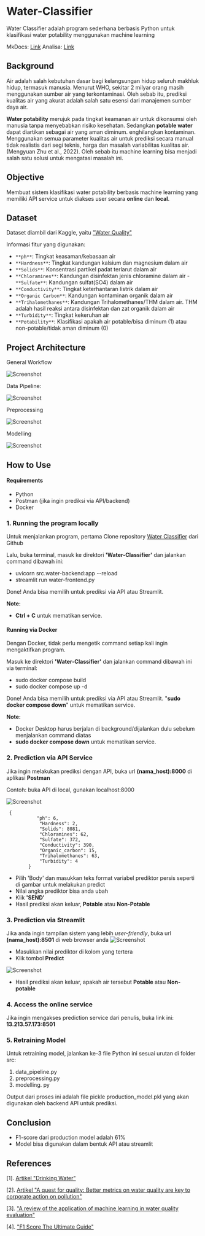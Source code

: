 # Water-Classifier

Water Classifier adalah program sederhana berbasis Python untuk klasifikasi water potability menggunakan machine learning

MkDocs: [Link]()
Analisa: [Link](https://medium.com/@ctrihardy/water-potability-classifier-machine-learning-process-deployment-project-68dba4528618)

## Background
Air adalah salah kebutuhan dasar bagi kelangsungan hidup seluruh makhluk hidup, termasuk manusia. Menurut WHO, sekitar 2 milyar orang masih menggunakan sumber air yang terkontaminasi. Oleh sebab itu, prediksi kualitas air yang akurat adalah salah satu esensi dari manajemen sumber daya air.

**Water potability** merujuk pada tingkat keamanan air untuk dikonsumsi oleh manusia tanpa menyebabkan risiko kesehatan. Sedangkan **potable water** dapat diartikan sebagai air yang aman diminum. enghilangkan kontaminan. 
Menggunakan semua parameter kualitas air untuk prediksi secara manual tidak realistis dari segi teknis, harga dan masalah variabilitas kualitas air. (Mengyuan Zhu et al., 2022). Oleh sebab itu machine learning bisa menjadi salah satu solusi untuk mengatasi masalah ini.

## Objective
Membuat sistem klasifikasi water potability berbasis machine learning yang memiliki API service untuk diakses user secara **online** dan **local**.

## Dataset
Dataset diambil dari Kaggle, yaitu ["Water Quality"](https://www.kaggle.com/datasets/adityakadiwal/water-potability)

Informasi fitur yang digunakan:

- `**ph**`: Tingkat keasaman/kebasaan air
- `**Hardness**`: Tingkat kandungan kalsium dan magnesium dalam air
- `**Solids**`: Konsentrasi partikel padat terlarut dalam air
- `**Chloramines**`: Kandungan disinfektan jenis chloramine dalam air
-`**Sulfate**`: Kandungan sulfat(SO4) dalam air
- `**Conductivity**`: Tingkat keterhantaran listrik dalam air
- `**Organic Carbon**`: Kandungan kontaminan organik dalam air
- `**Trihalomethanes**`: Kandungan Trihalomethanes/THM dalam air. THM adalah hasil reaksi antara disinfektan dan zat organik dalam air
- `**Turbidity**`: Tingkat kekeruhan air
- `**Potability**`: Klasifikasi apakah air potable/bisa diminum (1) atau non-potable/tidak aman diminum (0)

## Project Architecture

General Workflow

![Screenshot](docs/docs/img/FLOWCHART.png)

Data Pipeline:

![Screenshot](docs/docs/img/PIPELINE.png)

Preprocessing

![Screenshot](docs/docs/img/preprocessing.png)

Modelling

![Screenshot](docs/docs/img/model.png)

## How to Use

#### Requirements
- Python
- Postman (jika ingin prediksi via API/backend)
- Docker 

### **1. Running the program locally**

Untuk menjalankan program, pertama Clone repository [Water Classifier](https://github.com/christrihardy/Water-Classifier) dari Github

Lalu, buka terminal, masuk ke direktori **'Water-Classifier'** dan jalankan command dibawah ini:

- uvicorn src.water-backend:app --reload
- streamlit run water-frontend.py

Done! Anda bisa memilih untuk prediksi via API atau Streamlit. 

**Note:**

- **Ctrl + C** untuk mematikan service.

#### Running via Docker
Dengan Docker, tidak perlu mengetik command setiap kali ingin mengaktifkan program. 

Masuk ke direktori **'Water-Classifier'** dan jalankan command dibawah ini via terminal:

- sudo docker compose build
- sudo docker compose up -d

Done! Anda bisa memilih untuk prediksi via API atau Streamlit. "**sudo docker compose down**" untuk mematikan service.

**Note:** 

- Docker Desktop harus berjalan di background/dijalankan dulu sebelum menjalankan command diatas
- **sudo docker compose down** untuk mematikan service.


### **2. Prediction via API Service**

Jika ingin melakukan prediksi dengan API, buka url **(nama_host):8000** di aplikasi **Postman** 

Contoh: buka API di local, gunakan localhost:8000 

![Screenshot](docs/docs/img/api_format.png)
```
 {
           "ph": 6,
            "Hardness": 2,
            "Solids": 8081,
            "Chloramines": 62,
            "Sulfate": 372,
            "Conductivity": 390,
            "Organic_carbon": 15,
            "Trihalomethanes": 63,
            "Turbidity": 4
        }
```

- Pilih 'Body' dan masukkan teks format variabel prediktor persis seperti di gambar untuk melakukan predict
- Nilai angka prediktor bisa anda ubah 
- Klik **'SEND'**
- Hasil prediksi akan keluar, **Potable** atau **Non-Potable**

### **3. Prediction via Streamlit**

Jika anda ingin tampilan sistem yang lebih *user-friendly*, buka url **(nama_host):8501** di web browser anda
![Screenshot](docs/docs/img/streamlit.png)

- Masukkan nilai prediktor di kolom yang tertera
- Klik tombol **Predict**

![Screenshot](docs/docs/img/prediction.png)

- Hasil prediksi akan keluar, apakah air tersebut **Potable** atau **Non-potable**

### **4. Access the online service**

Jika ingin mengakses prediction service dari penulis, buka link ini: **13.213.57.173:8501**

### **5. Retraining Model**

Untuk retraining model, jalankan ke-3 file Python ini sesuai urutan di folder src:

1. data_pipeline.py
2. preprocessing.py
3. modelling. py

Output dari proses ini adalah file pickle production_model.pkl yang akan digunakan oleh backend API untuk prediksi.

## Conclusion

- F1-score dari production model adalah 61%
- Model bisa digunakan dalam bentuk API atau streamlit

## References
[1]. [Artikel "Drinking Water"](https://www.who.int/news-room/fact-sheets/detail/drinking-water)

[2]. [Artikel "A quest for quality: Better metrics on water quality are key to corporate action on pollution"](https://towardsdatascience.com/multi-collinearity-in-regression-fe7a2c1467ea)

[3]. ["A review of the application of machine learning in water quality evaluation"](https://www.sciencedirect.com/science/article/pii/S2772985022000163)

[4]. ["F1 Score The Ultimate Guide"](https://spotintelligence.com/2023/05/08/f1-score/)

